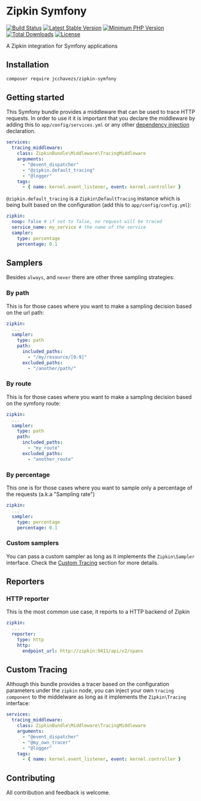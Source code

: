 # Zipkin Symfony

[![Build Status](https://travis-ci.org/jcchavezs/zipkin-symfony.svg?branch=master)](https://travis-ci.org/jcchavezs/zipkin-symfony)
[![Latest Stable Version](https://poser.pugx.org/jcchavezs/zipkin-symfony/v/stable)](https://packagist.org/packages/jcchavezs/zipkin-symfony)
[![Minimum PHP Version](https://img.shields.io/badge/php-%3E%3D%205.6-8892BF.svg)](https://php.net/)
[![Total Downloads](https://poser.pugx.org/jcchavezs/zipkin-symfony/downloads)](https://packagist.org/packages/jcchavezs/zipkin-symfony)
[![License](https://poser.pugx.org/jcchavezs/zipkin-symfony/license)](https://packagist.org/packages/jcchavezs/zipkin-symfony)


A Zipkin integration for Symfony applications

## Installation

```bash
composer require jcchavezs/zipkin-symfony
```

## Getting started

This Symfony bundle provides a middleware that can be used to trace
HTTP requests. In order to use it it is important that you declare 
the middleware by adding this to `app/config/services.yml` or any other
[dependency injection](https://symfony.com/doc/current/components/dependency_injection.html) declaration.

```yaml
services:
  tracing_middleware:
    class: ZipkinBundle\Middleware\TracingMiddleware
    arguments:
      - "@event_dispatcher"
      - "@zipkin.default_tracing"
      - "@logger"
    tags:
      - { name: kernel.event_listener, event: kernel.controller }
```

`@zipkin.default_tracing` is a `Zipkin\DefaultTracing` instance which is being 
built based on the configuration (add this to `app/config/config.yml`):

```yaml
zipkin:
  noop: false # if set to false, no request will be traced
  service_name: my_service # the name of the service
  sampler:
    type: percentage
    percentage: 0.1
```

## Samplers

Besides `always`, and `never` there are other three sampling strategies:

### By path

This is for those cases where you want to make a sampling decision based on the
url path:

```yaml
zipkin:
  ...
  sampler:
    type: path
    path:
      included_paths:
        - "/my/resource/[0-9]"
      excluded_paths:
        - "/another/path/"
```

### By route

This is for those cases where you want to make a sampling decision based on the
symfony route:

```yaml
zipkin:
  ...
  sampler:
    type: path
    path:
      included_paths:
        - "my_route"
      excluded_paths:
        - "another_route"
```

### By percentage

This one is for those cases where you want to sample only a percentage of the 
requests (a.k.a "Sampling rate")

```yaml
zipkin:
  ...
  sampler:
    type: percentage
    percentage: 0.1
```

### Custom samplers

You can pass a custom sampler as long as it implements the `Zipkin\Sampler` interface.
Check the [Custom Tracing](#custom-tracing) section for more details.

## Reporters

### HTTP reporter

This is the most common use case, it reports to a HTTP backend of Zipkin

```yaml
zipkin:
  ...
  reporter:
    type: http
    http:
      endpoint_url: http://zipkin:9411/api/v2/spans
```

## Custom Tracing

Although this bundle provides a tracer based on the configuration parameters
under the `zipkin` node, you can inject your own `tracing component` to the 
middelware as long as it implements the `Zipkin\Tracing` interface:

```yaml
services:
  tracing_middleware:
    class: ZipkinBundle\Middleware\TracingMiddleware
    arguments:
      - "@event_dispatcher"
      - "@my_own_tracer"
      - "@logger"
    tags:
      - { name: kernel.event_listener, event: kernel.controller }
```

## Contributing

All contribution and feedback is welcome.
